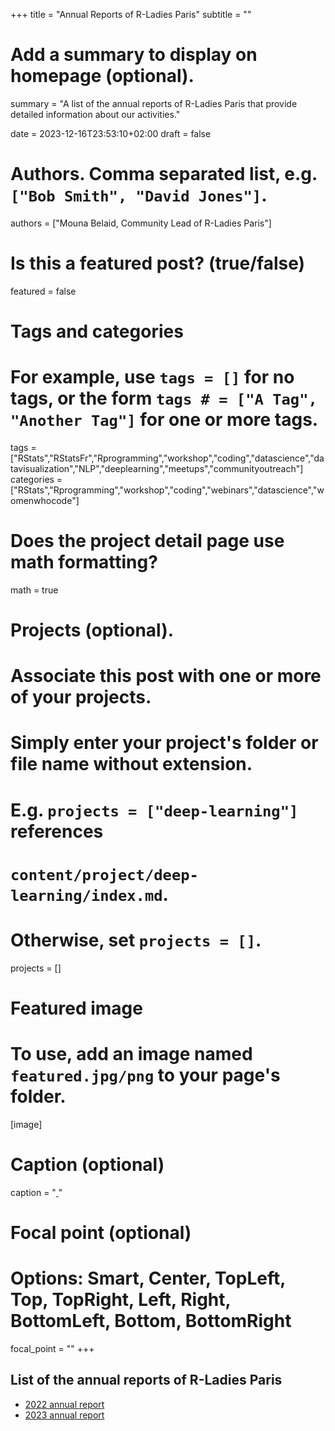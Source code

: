 +++
title = "Annual Reports of R-Ladies Paris"
subtitle = ""

# Add a summary to display on homepage (optional).
summary = "A list of the annual reports of R-Ladies Paris that provide detailed information about our activities."

date = 2023-12-16T23:53:10+02:00
draft = false

# Authors. Comma separated list, e.g. `["Bob Smith", "David Jones"]`.
authors = ["Mouna Belaid, Community Lead of R-Ladies Paris"]

# Is this a featured post? (true/false)
featured = false

# Tags and categories
# For example, use `tags = []` for no tags, or the form `tags # = ["A Tag", "Another Tag"]` for one or more tags.
tags = ["RStats","RStatsFr","Rprogramming","workshop","coding","datascience","datavisualization","NLP","deeplearning","meetups","communityoutreach"]
categories = ["RStats","Rprogramming","workshop","coding","webinars","datascience","womenwhocode"]

# Does the project detail page use math formatting?
math = true

# Projects (optional).
#   Associate this post with one or more of your projects.
#   Simply enter your project's folder or file name without extension.
#   E.g. `projects = ["deep-learning"]` references 
#   `content/project/deep-learning/index.md`.
#   Otherwise, set `projects = []`.
projects = []

# Featured image
# To use, add an image named `featured.jpg/png` to your page's folder. 
[image]
  # Caption (optional)
  caption = "[ ]()"

  # Focal point (optional)
  # Options: Smart, Center, TopLeft, Top, TopRight, Left, Right, BottomLeft, Bottom, BottomRight
  focal_point = ""
+++

## List of the annual reports of R-Ladies Paris

* [2022 annual report](https://mounabelaid.netlify.app/files/2022AnnualReport.pdf)
* [2023 annual report](https://mounabelaid.netlify.app/files/2023AnnualReport.pdf)


